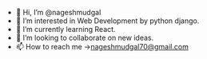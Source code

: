 - 👋 Hi, I’m @nageshmudgal
- 👀 I’m interested in Web Development by python django.
- 🌱 I’m currently learning React.
- 💞️ I’m looking to collaborate on new ideas.
- 📫 How to reach me ->nageshmudgal70@gmail.com

<!---
nageshmudgal/nageshmudgal is a ✨ special ✨ repository because its `README.md` (this file) appears on your GitHub profile.
You can click the Preview link to take a look at your changes.
--->
